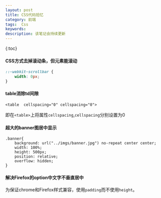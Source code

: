 ```yaml
---
layout: post
title: CSS代码拾忆
category: 前端
tags:  Css
keywords: 
description: 该笔记会持续更新
---
```


{:toc} 


#### CSS方式去掉滚动条，但元素能滚动

```CSS
::-webkit-scrollbar {
    width: 0px;
}
```

#### table消除td间隙

```
<table  cellspacing="0" cellspacing="0">
```

即在`<table>`上将属性`cellspacing`,`cellspacing`分别设置为0 

#### 超大的banner图居中显示

```
.banner{
	background: url("../imgs/banner.jpg") no-repeat center center;
	width: 100%;
	height: 500px;
	position: relative;
	overflow: hidden;
}
```

#### 解决Firefox的option中文字不垂直居中

为保证chrome和Firefox样式兼容，使用`padding`而不使用`height`。
